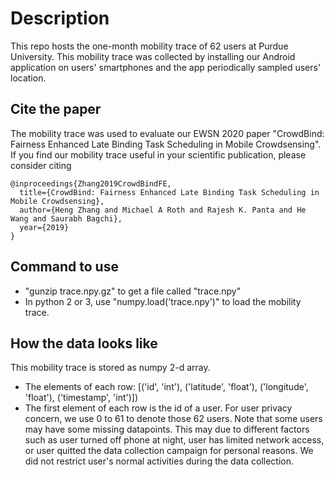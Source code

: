 # Description
This repo hosts the one-month mobility trace of 62 users at Purdue University. This mobility trace was collected by installing our Android application on users' smartphones and the app periodically sampled users' location. 

## Cite the paper
The mobility trace was used to evaluate our EWSN 2020 paper "CrowdBind: Fairness Enhanced Late Binding Task Scheduling in Mobile Crowdsensing". If you find our mobility trace useful in your scientific publication, please consider citing 
```
@inproceedings{Zhang2019CrowdBindFE,
  title={CrowdBind: Fairness Enhanced Late Binding Task Scheduling in Mobile Crowdsensing},
  author={Heng Zhang and Michael A Roth and Rajesh K. Panta and He Wang and Saurabh Bagchi},
  year={2019}
}
```
## Command to use
* "gunzip trace.npy.gz" to get a file called "trace.npy"
* In python 2 or 3, use "numpy.load('trace.npy')" to load the mobility trace. 

## How the data looks like
This mobility trace is stored as numpy 2-d array. 
* The elements of each row: [('id', 'int'), ('latitude', 'float'), ('longitude', 'float'), ('timestamp', 'int')])
* The first element of each row is the id of a user. For user privacy concern, we use 0 to 61 to denote those 62 users. Note that some users may have some missing datapoints. This may due to different factors such as user turned off phone at night, user has limited network access, or user quitted the data collection campaign for personal reasons. We did not restrict user's normal activities during the data collection.
